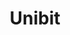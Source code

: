 ---
title: "Unibit"
icon: images/icons/unibit.svg
official_url: https://github.com/stackbithq/unibit
taxonomy: ssg
---
